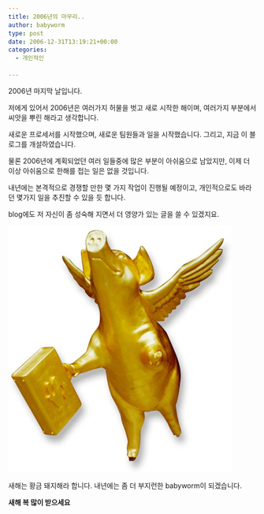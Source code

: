 ```yaml
---
title: 2006년의 마무리..
author: babyworm
type: post
date: 2006-12-31T13:19:21+00:00
categories:
  - 개인적인

---
```

2006년 마지막 날입니다.

저에게 있어서 2006년은 여러가지 허물을 벗고 새로 시작한 해이며, 여러가지 부분에서 씨앗을 뿌린 해라고 생각합니다.

새로운 프로세서를 시작했으며, 새로운 팀원들과 일을 시작했습니다.
그리고, 지금 이 블로그를 개설하였습니다.

물론 2006년에 계획되었던 여러 일들중에 많은 부분이 아쉬움으로 남았지만, 이제 더 이상 아쉬움으로 한해를 접는 일은 없을 것입니다.

내년에는 본격적으로 경쟁할 만한 몇 가지 작업이 진행될 예정이고, 개인적으로도 바라던 몇가지 일을 추진할 수 있을 듯 합니다.

blog에도 저 자신이 좀 성숙해 지면서 더 영양가 있는 글을 쓸 수 있겠지요.

![2007년 한해는 비상하겠습니다. ](featured_golden_pig.jpg)

새해는 황금 돼지해라 합니다.
내년에는 좀 더 부지런한 babyworm이 되겠습니다.

**새해 복 많이 받으세요**
